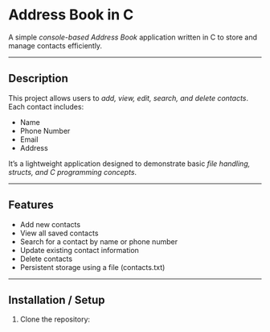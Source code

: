 # Address Book in C

A simple *console-based Address Book* application written in C to store and manage contacts efficiently.

---

## Description
This project allows users to *add, view, edit, search, and delete contacts*. Each contact includes:  

- Name  
- Phone Number  
- Email  
- Address  

It’s a lightweight application designed to demonstrate basic *file handling, structs, and C programming concepts*.

---

## Features
- Add new contacts  
- View all saved contacts  
- Search for a contact by name or phone number  
- Update existing contact information  
- Delete contacts  
- Persistent storage using a file (contacts.txt)  

---

## Installation / Setup
1. Clone the repository:  
```bashgit clone https://github.com/username/address-book.git 
